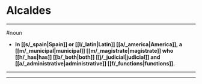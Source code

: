 # Alcaldes
---
#noun
- **In [[s/_spain|Spain]] or [[l/_latin|Latin]] [[a/_america|America]], a [[m/_municipal|municipal]] [[m/_magistrate|magistrate]] who [[h/_has|has]] [[b/_both|both]] [[j/_judicial|judicial]] and [[a/_administrative|administrative]] [[f/_functions|functions]].**
---
---
